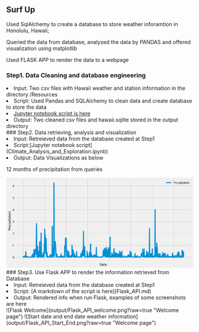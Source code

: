 ## Surf Up
<p>Used SqlAlchemy to create a database to store weather inforamtion in Honolulu, Hawaii;</p>
<p>Queried the data from database, analyzed the data by PANDAS and offered visualization using matplotlib</p>
<p>Used FLASK APP to render the data to a webpage</p>

### Step1. Data Cleaning and database engineering
<li>Input: Two csv files with Hawaii weather and station information in the directory /Resources</li>
<li>Script: Used Pandas and SQLAlchemy to clean data and create database to store the data</li>
<li><a href="https://github.com/yizhiyin86/Surf_up/blob/master/data_engineering_and_database_engineering.ipynb">Jupyter notebook script is here</a></li>
<li>Output: Two cleaned csv files and hawaii.sqlite stored in the output directory </li>
### Step2. Data retrieving, analysis and visualization
<li>Input: Retreieved data from the database created at Step1 </li>
<li>Script:[Jupyter notebook script](Climate_Analysis_and_Exploration.ipynb)</li>
<li>Output: Data Visualizations as below</li>
<p>  12 months of precipitation from queries</p>
<img src="/output/precipitation.png" alt="Precipitation of the last 12 months">
### Step3. Use Flask APP to render the information retrieved from Database 
<li>Input: Retreieved data from the database created at Step1</li>
<li>Script: [A markdown of the script is here](Flask_API.md) </li>
<li>Output: Rendered info when run Flask, examples of some screenshots are here</li>
![Flask Welcome](output/Flask_API_welcome.png?raw=true "Welcome page")
![Start date and end date weather information](output/Flask_API_Start_End.png?raw=true "Welcome page")



